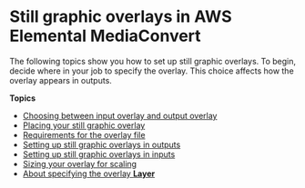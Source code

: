 # Still graphic overlays in AWS Elemental MediaConvert<a name="setting-up-a-graphic-overlay"></a>

The following topics show you how to set up still graphic overlays\. To begin, decide where in your job to specify the overlay\. This choice affects how the overlay appears in outputs\.

**Topics**
+ [Choosing between input overlay and output overlay](choosing-between-input-overlay-and-output-overlay.md)
+ [Placing your still graphic overlay](placing-your-still-graphic-overlay.md)
+ [Requirements for the overlay file](requirements-for-the-overlay-file.md)
+ [Setting up still graphic overlays in outputs](setting-up-still-graphic-overlays-in-outputs.md)
+ [Setting up still graphic overlays in inputs](setting-up-still-graphic-overlays-in-inputs.md)
+ [Sizing your overlay for scaling](about-overlay-scaling.md)
+ [About specifying the overlay **Layer**](using-multiple-overlays.md)